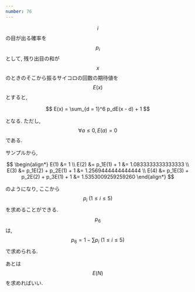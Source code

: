 ```yaml
---
number: 76
---
```

$$ i $$ の目が出る確率を $$ p_i $$ として, 残り出目の和が $$ x $$ のときのそこから振るサイコロの回数の期待値を $$ E(x) $$ とすると,

$$
E(x) = \sum_{d = 1}^6 p_dE(x - d) + 1
$$

となる. ただし, $$ \forall a \leq 0, E(a) = 0 $$ である.

サンプルから,

$$
\begin{align*}
E(1) &= 1 \\
E(2) &= p_1E(1) + 1                     &= 1.0833333333333333 \\
E(3) &= p_1E(2) + p_2E(1) + 1           &= 1.2569444444444444 \\
E(4) &= p_1E(3) + p_2E(2) + p_3E(1) + 1 &= 1.5353009259259260
\end{align*}
$$

のようになり, ここから $$ p_i \ (1 \leq i \leq 5) $$ を求めることができる. $$ p_6 $$ は, $$ p_6 = 1 - \sum p_i \ (1 \leq i \leq 5) $$ で求められる.

あとは $$ E(N) $$ を求めればいい.
